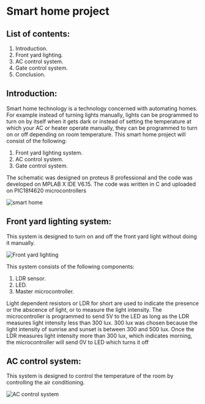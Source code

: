 # Smart home project
## List of contents:
1. Introduction.
2. Front yard lighting.
3. AC control system.
4. Gate control system.
5. Conclusion.
## Introduction:
Smart home technology is a technology concerned with automating homes. For example instead of turning lights manually, lights can be programmed to turn on by itself  when it gets dark or instead of 
setting the temperature at which your AC or heater operate manually, they can be programmed to turn on or off depending on room temperature.
This smart home project will consist of the following:
1. Front yard lighting system.
2. AC control system.
3. Gate control system.
   
The schematic was designed on proteus 8 professional and the code was developed on MPLAB X IDE V6.15. The code was written in C and uploaded on PIC18f4620 microcontrollers

![smart home](https://github.com/omarabdallah23/smart_home/assets/143711494/0b5ac3b2-dbf6-4fdb-aebb-889df962bdb4)
## Front yard lighting system:
This system is designed to turn on and off the front yard light without doing it manually.

![Front yard lighting](https://github.com/omarabdallah23/smart_home/assets/143711494/43818734-5ebd-4557-b1bf-bd673a974600)

This system consists of the following components:
1. LDR sensor.
2. LED.
3. Master microcontroller.
   
Light dependent resistors or LDR for short are used to indicate the presence or the abscence of light, or to measure the light intensity. The microcontroller is programmed to send 5V to the LED as long as the LDR measures light intensity less than 300 lux. 300 lux was chosen because the light intensity of sunrise and sunset is between 300 and 500 lux. Once the LDR measures light intensity more than 300 lux, which indicates morning, the microcontroller will send 0V to LED which turns it off 
## AC control system:
This system is designed to control the temperature of the room by controlling the air conditioning.

![AC control system](https://github.com/omarabdallah23/smart_home/assets/143711494/2e66e0bf-5fce-406d-924b-713a9ee22f6a)

